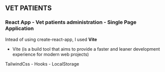 ## VET PATIENTS

### React App - Vet patients administration - Single Page Application

Intead of using create-react-app, I used **Vite** 

* Vite (is a build tool that aims to provide a faster and leaner development experience for modern web projects)

TailwindCss - Hooks - LocalStorage
